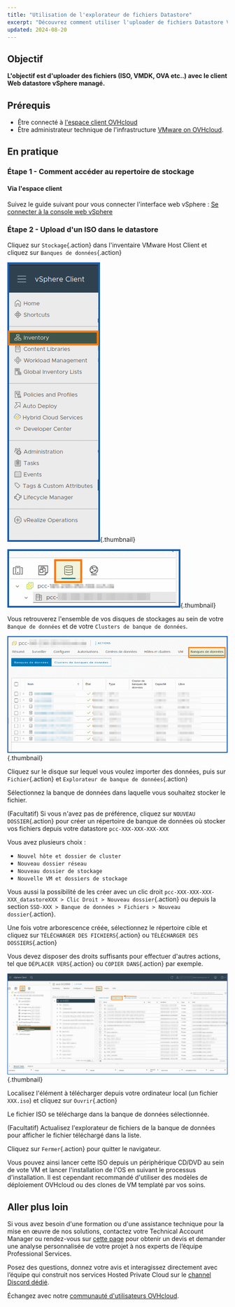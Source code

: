 ```yaml
---
title: "Utilisation de l'explorateur de fichiers Datastore"
excerpt: "Découvrez comment utiliser l'uploader de fichiers Datastore VMware vSphere dédié afin de pouvoir importer des données dans un vSphere managé on OVHcloud"
updated: 2024-08-20
---
```

 
## Objectif
 
**L'objectif est d'uploader des fichiers (ISO, VMDK, OVA etc..) avec le client Web datastore vSphere managé.**
 

## Prérequis

- Être connecté à [l'espace client OVHcloud](/links/manager)
- Être administrateur technique de l'infrastructure [VMware on OVHcloud](https://www.ovhcloud.com/fr/enterprise/products/hosted-private-cloud/).

## En pratique

### Étape 1 - Comment accéder au repertoire de stockage

#### Via l'espace client

Suivez le guide suivant pour vous connecter l'interface web vSphere : [Se connecter à la console web vSphere](/pages/hosted_private_cloud/hosted_private_cloud_powered_by_vmware/vsphere_interface_connexion)

### Étape 2 - Upload d'un ISO dans le datastore

Cliquez sur `Stockage`{.action} dans l'inventaire VMware Host Client et cliquez sur `Banques de données`{.action}

![Datastore Upload 02](images/datastore_inventory_2.png){.thumbnail}

![Datastore Upload 01](images/datastore.png){.thumbnail}

Vous retrouverez l'ensemble de vos disques de stockages au sein de votre `Banque de données` et de votre `Clusters de banque de données`.

![Datastore Upload 03](images/datastore_3.png){.thumbnail}

Cliquez sur le disque sur lequel vous voulez importer des données, puis sur `Fichier`{.action} et `Explorateur de banque de données`{.action}

Sélectionnez la banque de données dans laquelle vous souhaitez stocker le fichier.

(Facultatif) Si vous n'avez pas de préférence, cliquez sur `NOUVEAU DOSSIER`{.action} pour créer un répertoire de banque de données où stocker vos fichiers depuis votre datastore `pcc-XXX-XXX-XXX-XXX`

Vous avez plusieurs choix : 

- `Nouvel hôte et dossier de cluster`
- `Nouveau dossier réseau`
- `Nouveau dossier de stockage` 
- `Nouvelle VM et dossiers de stockage`

Vous aussi la possibilité de les créer avec un clic droit `pcc-XXX-XXX-XXX-XXX_datastoreXXX > Clic Droit > Nouveau dossier`{.action} ou depuis la section `SSD-XXX > Banque de données > Fichiers > Nouveau dossier`{.action}.

Une fois votre arborescence créée, sélectionnez le répertoire cible et cliquez sur `TÉLÉCHARGER DES FICHIERS`{.action} ou `TÉLÉCHARGER DES DOSSIERS`{.action}

Vous devez disposer des droits suffisants pour effectuer d'autres actions, tel que `DÉPLACER VERS`{.action} ou `COPIER DANS`{.action} par exemple.

![Datastore Upload 1](images/datastore_upload_1.png){.thumbnail}

Localisez l'élément à télécharger depuis votre ordinateur local (un fichier `XXX.iso`) et cliquez sur `Ouvrir`{.action}

Le fichier ISO se télécharge dans la banque de données sélectionnée.

(Facultatif) Actualisez l'explorateur de fichiers de la banque de données pour afficher le fichier téléchargé dans la liste.

Cliquez sur `Fermer`{.action} pour quitter le navigateur.

Vous pouvez ainsi lancer cette ISO depuis un périphérique CD/DVD au sein de vote VM et lancer l'installation de l'OS en suivant le processus d'installation. Il est cependant recommandé d'utiliser des modèles de déploiement OVHcloud ou des clones de VM templaté par vos soins.

## Aller plus loin

Si vous avez besoin d'une formation ou d'une assistance technique pour la mise en œuvre de nos solutions, contactez votre Technical Account Manager ou rendez-vous sur [cette page](/links/professional-services) pour obtenir un devis et demander une analyse personnalisée de votre projet à nos experts de l’équipe Professional Services.

Posez des questions, donnez votre avis et interagissez directement avec l’équipe qui construit nos services Hosted Private Cloud sur le [channel Discord dédié](<https://discord.gg/ovhcloud>).

Échangez avec notre [communauté d'utilisateurs OVHcloud](/links/community).
